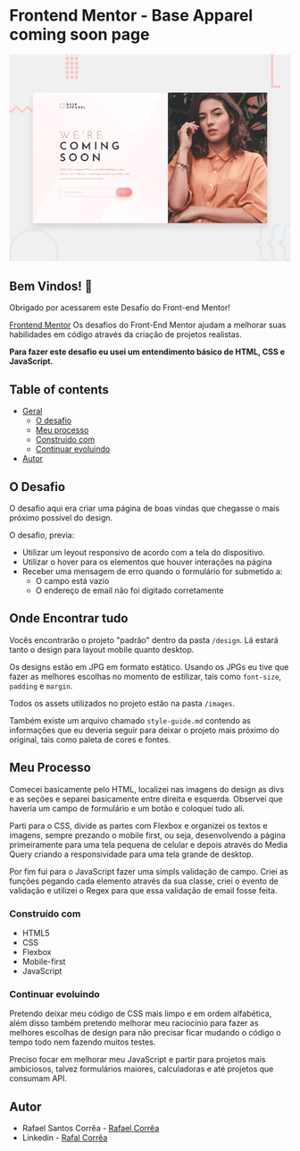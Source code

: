 # Frontend Mentor - Base Apparel coming soon page

![Design preview for the Base Apparel coming soon page coding challenge](./design/desktop-preview.jpg)

## Bem Vindos! 👋

Obrigado por acessarem este Desafio do Front-end Mentor!

[Frontend Mentor](https://www.frontendmentor.io) Os desafios do Front-End Mentor ajudam a melhorar suas habilidades em código através da criação de projetos realistas.

**Para fazer este desafio eu usei um entendimento básico de HTML, CSS e JavaScript.**

## Table of contents

- [Geral](#geral)
  - [O desafio](#o-desafio)
  - [Meu processo](#meu-processo)
  - [Construído com](#construido-com)
  - [Continuar evoluindo](#continuar-evoluindo)
- [Autor](#autor)

## O Desafio

O desafio aqui era criar uma página de boas vindas que chegasse o mais próximo possível do design.

O desafio, previa:

- Utilizar um leyout responsivo de acordo com a tela do dispositivo.
- Utilizar o hover para os elementos que houver interações na página
- Receber uma mensagem de erro quando o formulário for submetido a:
  - O campo está vazio
  - O endereço de email não foi digitado corretamente


## Onde Encontrar tudo

Vocês encontrarão o projeto "padrão" dentro da pasta `/design`. Lá estará tanto o design para layout mobile quanto desktop.

Os designs estão em JPG em formato estático. Usando os JPGs eu tive que fazer as melhores escolhas no momento de estilizar, tais como `font-size`, `padding` e `margin`. 

Todos os assets utilizados no projeto estão na pasta `/images`.

Também existe um arquivo chamado `style-guide.md` contendo as informações que eu deveria seguir para deixar o projeto mais próximo do original, tais como paleta de cores e fontes.

## Meu Processo

Comecei basicamente pelo HTML, localizei nas imagens do design as divs e as seções e separei basicamente entre direita e esquerda. Observei que haveria um campo de formulário e um botão e coloquei tudo ali.

Parti para o CSS, divide as partes com Flexbox e organizei os textos e imagens, sempre prezando o mobile first, ou seja, desenvolvendo a página primeiramente para uma tela pequena de celular e depois através do Media Query criando a responsividade para uma tela grande de desktop.

Por fim fui para o JavaScript fazer uma simpls validação de campo. Criei as funções pegando cada elemento através da sua classe, criei o evento de validação e utilizei o Regex para que essa validação de email fosse feita.

### Construído com

- HTML5 
- CSS  
- Flexbox
- Mobile-first 
- JavaScript

### Continuar evoluindo

Pretendo deixar meu código de CSS mais limpo e em ordem alfabética, além disso também pretendo melhorar meu raciocínio para fazer as melhores escolhas de design para não precisar ficar mudando o código o tempo todo nem fazendo muitos testes.

Preciso focar em melhorar meu JavaScript e partir para projetos mais ambiciosos, talvez formulários maiores, calculadoras e até projetos que consumam API.

## Autor

- Rafael Santos Corrêa - [Rafael Corrêa](https://github.com/Faelsc)
- Linkedin - [Rafal Corrêa](https://www.linkedin.com/in/correarafaelsantos/)